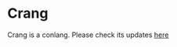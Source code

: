 # Crang

Crang is a conlang. Please check its updates [here](https://neshkatrapati.github.io/crang)
